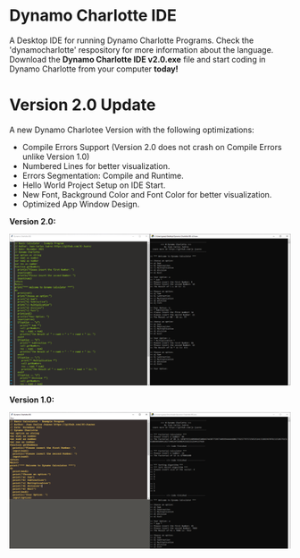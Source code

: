 # Dynamo Charlotte IDE
A Desktop IDE for running Dynamo Charlotte Programs. Check the 'dynamocharlotte' respository for more information about the language. Download the **Dynamo Charlotte IDE v2.0.exe** file and start coding in Dynamo Charlotte from your computer **today!**

# Version 2.0 Update
A new Dynamo Charlotee Version with the following optimizations:

- Compile Errors Support (Version 2.0 does not crash on Compile Errors unlike Version 1.0)
- Numbered Lines for better visualization.
- Errors Segmentation: Compile and Runtime.
- Hello World Project Setup on IDE Start.
- New Font, Background Color and Font Color for better visualization.
- Optimized App Window Design.

**Version 2.0:**

![alt text](https://github.com/jc-juarez/dynamocharlotte_ide/blob/main/dynamo_charlotee_ide_v2.PNG?raw=true)

**Version 1.0:**

![alt text](https://github.com/jc-juarez/dynamocharlotte_ide/blob/main/dynamo_charlotte_ide_program.PNG?raw=true)
